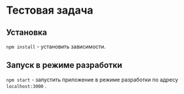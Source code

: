 # Тестовая задача

## Установка

`npm install` - установить зависимости.

## Запуск в режиме разработки

`npm start` - запустить приложение в режиме разработки по адресу `localhost:3000` .
